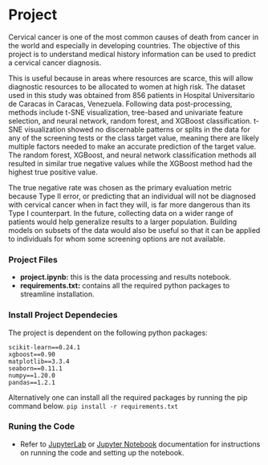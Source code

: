 # Project
Cervical cancer is one of the most common causes of death from cancer in the world and especially in developing countries. The objective of this project is to understand medical history information can be used to predict a cervical cancer diagnosis.

This is useful because in areas where resources are scarce, this will allow diagnostic resources to be allocated to women at high risk. The dataset used in this study was obtained from 856 patients in Hospital Universitario de Caracas in Caracas, Venezuela. Following data post-processing, methods include t-SNE visualization, tree-based and univariate feature selection, and neural network, random forest, and XGBoost classification. t-SNE visualization showed no discernable patterns or splits in the data for any of the screening tests or the class target value, meaning there are likely multiple factors needed to make an accurate prediction of the target value. The random forest, XGBoost, and neural network classification methods all resulted in similar true negative values while the XGBoost method had the highest true positive value.

The true negative rate was chosen as the primary evaluation metric because Type II error, or predicting that an individual will not be diagnosed with cervical cancer when in fact they will, is far more dangerous than its Type I counterpart. In the future, collecting data on a wider range of patients would help generalize results to a larger population. Building models on subsets of the data would also be useful so that it can be applied to individuals for whom some screening options are not available. 

### Project Files
- **project.ipynb:** this is the data processing and results notebook. 
- **requirements.txt:** contains all the required python packages to streamline installation.

### Install Project Dependecies
The project is dependent on the following python packages:

```
scikit-learn==0.24.1
xgboost==0.90
matplotlib==3.3.4
seaborn==0.11.1
numpy==1.20.0
pandas==1.2.1
```

Alternatively one can install all the required packages by running the pip command below.
`pip install -r requirements.txt`

### Runing the Code

- Refer to [JupyterLab](https://jupyterlab.readthedocs.io/en/stable/) or [Jupyter Notebook](https://jupyter-notebook.readthedocs.io/en/stable/index.html#) documentation for instructions on running the code and setting up the notebook.